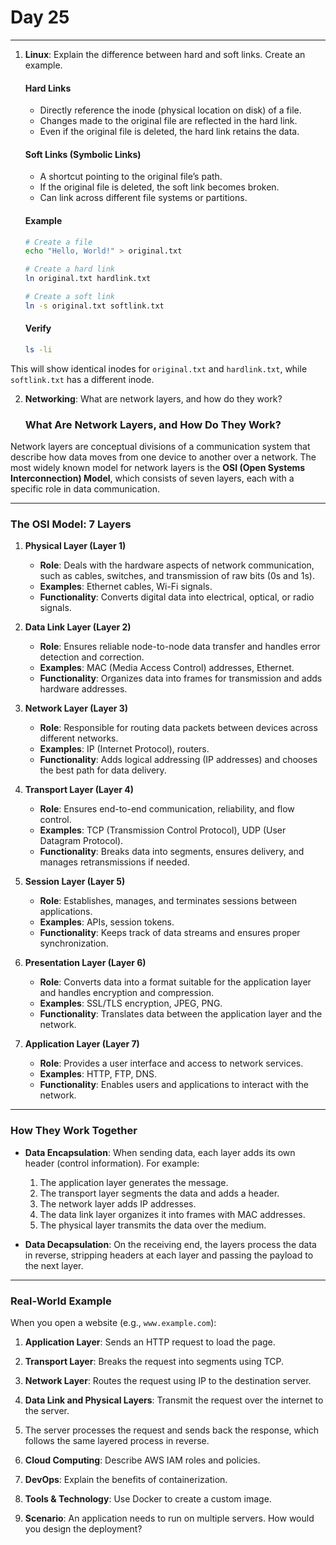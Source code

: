 # Day 25
---

1. **Linux**: Explain the difference between hard and soft links. Create an example.
   #### **Hard Links**
    - Directly reference the inode (physical location on disk) of a file.
    - Changes made to the original file are reflected in the hard link.
    - Even if the original file is deleted, the hard link retains the data.

   #### **Soft Links (Symbolic Links)**
    - A shortcut pointing to the original file’s path.
    - If the original file is deleted, the soft link becomes broken.
    - Can link across different file systems or partitions.

   #### **Example**
    ```bash
    # Create a file
    echo "Hello, World!" > original.txt

    # Create a hard link
    ln original.txt hardlink.txt

    # Create a soft link
    ln -s original.txt softlink.txt
    ```

   #### **Verify**
    ```bash
    ls -li
    ```
This will show identical inodes for `original.txt` and `hardlink.txt`, while `softlink.txt` has a different inode.


2. **Networking**: What are network layers, and how do they work?
   ### **What Are Network Layers, and How Do They Work?**

Network layers are conceptual divisions of a communication system that describe how data moves from one device to another over a network. The most widely known model for network layers is the **OSI (Open Systems Interconnection) Model**, which consists of seven layers, each with a specific role in data communication.

---

### **The OSI Model: 7 Layers**

1. **Physical Layer (Layer 1)**  
   - **Role**: Deals with the hardware aspects of network communication, such as cables, switches, and transmission of raw bits (0s and 1s).  
   - **Examples**: Ethernet cables, Wi-Fi signals.  
   - **Functionality**: Converts digital data into electrical, optical, or radio signals.

2. **Data Link Layer (Layer 2)**  
   - **Role**: Ensures reliable node-to-node data transfer and handles error detection and correction.  
   - **Examples**: MAC (Media Access Control) addresses, Ethernet.  
   - **Functionality**: Organizes data into frames for transmission and adds hardware addresses.

3. **Network Layer (Layer 3)**  
   - **Role**: Responsible for routing data packets between devices across different networks.  
   - **Examples**: IP (Internet Protocol), routers.  
   - **Functionality**: Adds logical addressing (IP addresses) and chooses the best path for data delivery.

4. **Transport Layer (Layer 4)**  
   - **Role**: Ensures end-to-end communication, reliability, and flow control.  
   - **Examples**: TCP (Transmission Control Protocol), UDP (User Datagram Protocol).  
   - **Functionality**: Breaks data into segments, ensures delivery, and manages retransmissions if needed.

5. **Session Layer (Layer 5)**  
   - **Role**: Establishes, manages, and terminates sessions between applications.  
   - **Examples**: APIs, session tokens.  
   - **Functionality**: Keeps track of data streams and ensures proper synchronization.

6. **Presentation Layer (Layer 6)**  
   - **Role**: Converts data into a format suitable for the application layer and handles encryption and compression.  
   - **Examples**: SSL/TLS encryption, JPEG, PNG.  
   - **Functionality**: Translates data between the application layer and the network.

7. **Application Layer (Layer 7)**  
   - **Role**: Provides a user interface and access to network services.  
   - **Examples**: HTTP, FTP, DNS.  
   - **Functionality**: Enables users and applications to interact with the network.

---

### **How They Work Together**
- **Data Encapsulation**: When sending data, each layer adds its own header (control information). For example:
  1. The application layer generates the message.
  2. The transport layer segments the data and adds a header.
  3. The network layer adds IP addresses.
  4. The data link layer organizes it into frames with MAC addresses.
  5. The physical layer transmits the data over the medium.

- **Data Decapsulation**: On the receiving end, the layers process the data in reverse, stripping headers at each layer and passing the payload to the next layer.

---

### **Real-World Example**
When you open a website (e.g., `www.example.com`):
1. **Application Layer**: Sends an HTTP request to load the page.
2. **Transport Layer**: Breaks the request into segments using TCP.
3. **Network Layer**: Routes the request using IP to the destination server.
4. **Data Link and Physical Layers**: Transmit the request over the internet to the server.
5. The server processes the request and sends back the response, which follows the same layered process in reverse.


3. **Cloud Computing**: Describe AWS IAM roles and policies.
4. **DevOps**: Explain the benefits of containerization.
5. **Tools & Technology**: Use Docker to create a custom image.
6. **Scenario**: An application needs to run on multiple servers. How would you design the deployment?


